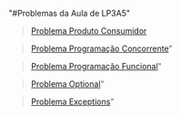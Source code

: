"#Problemas da Aula de LP3A5" 
> [Problema Produto Consumidor](https://github.com/rafaelswt/lp3a5/blob/main/src/produtorconsumidor/Main.java)

> [Problema Programação Concorrente](https://github.com/rafaelswt/lp3a5/tree/main/src/forkjoinquicksort)"

> [Problema Programação Funcional](https://github.com/rafaelswt/lp3a5/blob/main/src/javacollections/Main.java)"

> [Problema Optional](https://github.com/rafaelswt/lp3a5/blob/main/src/optional/Main.java)"

> [Problema Exceptions](https://github.com/rafaelswt/lp3a5/blob/main/src/Exception/Main.java)"




